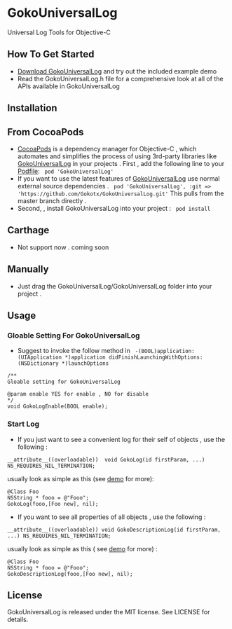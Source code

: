 # GokoUniversalLog
Universal Log Tools for Objective-C
## How To Get Started
- [Download GokoUniversalLog](https://github.com/Gokotx/GokoUniversalLog/archive/master.zip) and try out the included example demo
- Read the GokoUniversalLog.h file for a comprehensive look at all of the APIs available in GokoUniversalLog

## Installation
## From CocoaPods
- [CocoaPods](https://cocoapods.org/) is a dependency manager for Objective-C , which automates and simplifies the process of using 3rd-party libraries like [GokoUniversalLog](https://github.com/Gokotx/GokoUniversalLog) in your projects . First , add the following line to your [Podfile](http://guides.cocoapods.org/using/using-cocoapods.html):
` pod 'GokoUniversalLog'`
- If you want to use the latest features of [GokoUniversalLog](https://github.com/Gokotx/GokoUniversalLog) use normal external source dependencies .
` pod 'GokoUniversalLog', :git => 'https://github.com/Gokotx/GokoUniversalLog.git'`
This pulls from the master branch directly .
- Second, ,  install GokoUniversalLog into your project :
` pod install`
## Carthage
- Not support now . coming soon
## Manually
- Just drag the GokoUniversalLog/GokoUniversalLog folder into your project .
## Usage
### Gloable Setting For GokoUniversalLog
- Suggest to invoke the follow method in ` -(BOOL)application:(UIApplication *)application didFinishLaunchingWithOptions:(NSDictionary *)launchOptions`
```
/**
Gloable setting for GokoUniversalLog

@param enable YES for enable , NO for disable
*/
void GokoLogEnable(BOOL enable);

```
### Start Log
- If you just want to see a convenient log for their self of objects , use the following :
```
__attribute__((overloadable))  void GokoLog(id firstParam, ...) NS_REQUIRES_NIL_TERMINATION;
```
usually look as simple as this (see [demo](https://github.com/Gokotx/GokoUniversalLog/archive/master.zip) for more):
```
@Class Foo
NSString * fooo = @"Fooo";
GokoLog(fooo,[Foo new], nil);
```

- If you want to see  all properties of all objects , use the following :
```
__attribute__((overloadable)) void GokoDescriptionLog(id firstParam, ...) NS_REQUIRES_NIL_TERMINATION;
```
usually look as simple as this ( see [demo](https://github.com/Gokotx/GokoUniversalLog/archive/master.zip) for more) :
```
@Class Foo
NSString * fooo = @"Fooo";
GokoDescriptionLog(fooo,[Foo new], nil);
```
## License
GokoUniversalLog is released under the MIT license. See LICENSE for details.
